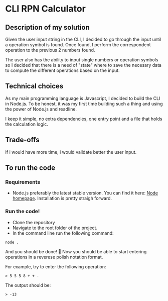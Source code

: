 # CLI RPN Calculator

## Description of my solution

Given the user input string in the CLI, I decided to go through the input until a operation symbol is found. Once found, I perform the correspondent operation to the previous 2 numbers found.

The user also has the ability to input single numbers or operation symbols so I decided that there is a need of "state" where to save the necesary data to compute the different operations based on the input.

## Technical choices

As my main programming language is Javascript, I decided to build the CLI in Node.js. To be honest, it was my first time building such a thing and using the power of Node.js and readline.

I keep it simple, no extra dependencies, one entry point and a file that holds the calculation logic.

## Trade-offs

If i would have more time, i would validate better the user input.

## To run the code

### Requirements

- Node.js preferably the latest stable version. You can find it here: [Node homepage](https://nodejs.org/). Installation is pretty straigh forward.

### Run the code!

- Clone the repository
- Navigate to the root folder of the project.
- In the command line run the following command:

```cli
node .
```

And you should be done! 🚀
Now you should be able to start entering operations in a reverese polish notation format.

For example, try to enter the following operation:

```cli
> 5 5 5 8 + + -
```

The output should be:

```cli
> -13
```
